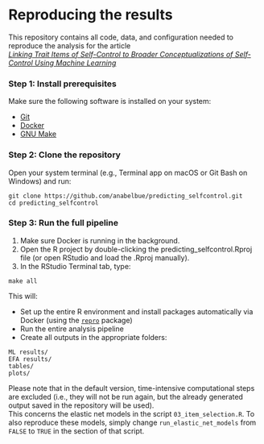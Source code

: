 # Reproducing the results

This repository contains all code, data, and configuration needed to reproduce the analysis for the article  
*[Linking Trait Items of Self-Control to Broader Conceptualizations of Self-Control Using Machine Learning](https://doi.org/10.31234/osf.io/3jsy8_v1)*

### Step 1: Install prerequisites

Make sure the following software is installed on your system:

- [Git](https://git-scm.com/) 
- [Docker](https://www.docker.com/get-started)
- [GNU Make](https://www.gnu.org/software/make/)

### Step 2: Clone the repository 

Open your system terminal (e.g., Terminal app on macOS or Git Bash on Windows) and run:

```
git clone https://github.com/anabelbue/predicting_selfcontrol.git
cd predicting_selfcontrol
```

### Step 3: Run the full pipeline

1. Make sure Docker is running in the background.
2. Open the R project by double-clicking the predicting_selfcontrol.Rproj file (or open RStudio and load the .Rproj manually).
3. In the RStudio Terminal tab, type:

```
make all
```

This will:

- Set up the entire R environment and install packages automatically via Docker (using the [`repro`](https://github.com/aaronpeikert/repro) package)
- Run the entire analysis pipeline
- Create all outputs in the appropriate folders:

```
ML results/
EFA results/
tables/
plots/
```

Please note that in the default version, time-intensive computational steps are excluded (i.e., they will not be run again, but the already generated output saved in the repository will be used).  
This concerns the elastic net models in the script `03_item_selection.R`. To also reproduce these models, simply change `run_elastic_net_models` from `FALSE` to `TRUE` in the section of that script. 
